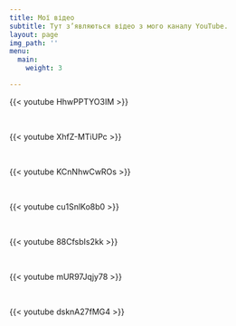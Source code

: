 ```yaml
---
title: Мої відео
subtitle: Тут з’являються відео з мого каналу YouTube.
layout: page
img_path: ''
menu:
  main:
    weight: 3

---
```

{{< youtube HhwPPTYO3IM >}}

<br>

{{< youtube XhfZ-MTiUPc >}}

<br>

{{< youtube KCnNhwCwROs >}}

<br>

{{< youtube cu1SnlKo8b0 >}}

<br>

{{< youtube 88CfsbIs2kk >}} 

<br>

{{< youtube mUR97Jqjy78 >}} 

<br>

{{< youtube dsknA27fMG4 >}}